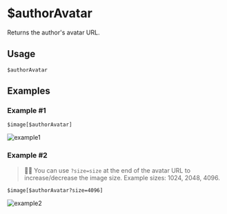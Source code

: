 # $authorAvatar
Returns the author's avatar URL.

## Usage
```
$authorAvatar
```

## Examples
### Example #1

```
$image[$authorAvatar]
```

![example1](https://user-images.githubusercontent.com/69215413/125959889-0fffe8a1-9fad-4c78-9c48-50956d1ad8c4.png)

### Example #2
> 🧙‍♂️ You can use `?size=size` at the end of the avatar URL to increase/decrease the image size. Example sizes: 1024, 2048, 4096.

```
$image[$authorAvatar?size=4096]
```

![example2](https://user-images.githubusercontent.com/69215413/125959958-a8a825ff-1023-4d1f-a9f3-cfdf1054d970.png)
